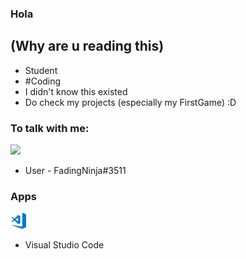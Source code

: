 ### Hola

## (Why are u reading this)

- Student
- #Coding
- I didn't know this existed
- Do check my projects (especially my FirstGame) :D

### To talk with me:
<a href="https://discord.com/channels/@me" target="_blank">
<img src="https://www.iconsdb.com/icons/preview/black/discord-xxl.png" width= 5% height= auto/>
</a>

- User - FadingNinja#3511

### Apps
<a href="https://code.visualstudio.com/" target="_blank">
<img src="https://raw.githubusercontent.com/github/explore/80688e429a7d4ef2fca1e82350fe8e3517d3494d/topics/visual-studio-code/visual-studio-code.png" width= 5% height= auto/>
</a>

- Visual Studio Code

<!--
**FadingNinja/FadingNinja** is a ✨ _special_ ✨ repository because its `README.md` (this file) appears on your GitHub profile.

Here are some ideas to get you started:

- 🔭 I’m currently working on ...
- 🌱 I’m currently learning ...
- 👯 I’m looking to collaborate on ...
- 🤔 I’m looking for help with ...
- 💬 Ask me about ...
- 📫 How to reach me: ...
- 😄 Pronouns: ...
- ⚡ Fun fact: ...
-->
